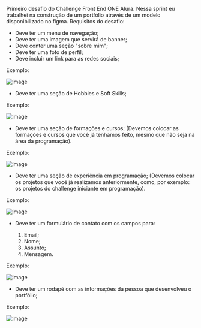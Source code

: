 Primeiro desafio do Challenge Front End ONE Alura. Nessa sprint eu trabalhei na construção de um portfólio através de um modelo disponibilizado no figma. Requisitos do desafio:

- Deve ter um menu de navegação;
- Deve ter uma imagem que servirá de banner;
- Deve conter uma seção "sobre mim";
- Deve ter uma foto de perfil;
- Deve incluir um link para as redes sociais; 

Exemplo:

![image](https://user-images.githubusercontent.com/110065828/200061843-d595c423-8d6e-4d29-9462-ae1e08a80136.png)


- Deve ter uma seção de Hobbies e Soft Skills; 

Exemplo:

![image](https://user-images.githubusercontent.com/110065828/200061873-63bf4fea-86d0-4b8c-8d88-0d01b2302175.png)


- Deve ter uma seção de formações e cursos; (Devemos colocar as formações e cursos que você já tenhamos feito, mesmo que não seja na área da programação). 

Exemplo:

![image](https://user-images.githubusercontent.com/110065828/200061941-af2491a5-84ea-4822-8189-88212340d602.png)


- Deve ter uma seção de experiência em programação; (Devemos colocar os projetos que você já realizamos anteriormente, como, por exemplo: os projetos do challenge iniciante em programação).

Exemplo:

![image](https://user-images.githubusercontent.com/110065828/200061970-531fc52b-b868-459b-84ae-f60521dd6c8a.png)


- Deve ter um formulário de contato com os campos para:

     1) Email;
     2) Nome;
     3) Assunto;
     4) Mensagem.
     
Exemplo: 
     
![image](https://user-images.githubusercontent.com/110065828/200062040-0ee09d27-3434-49ff-b1c9-dbe6d16d35a8.png)

     
- Deve ter um rodapé com as informações da pessoa que desenvolveu o portfólio; 

Exemplo:

![image](https://user-images.githubusercontent.com/110065828/200062169-157a514d-ae68-4183-854d-d6456386f41a.png)
